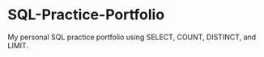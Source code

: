 # SQL-Practice-Portfolio
My personal SQL practice portfolio using SELECT, COUNT, DISTINCT, and LIMIT.
